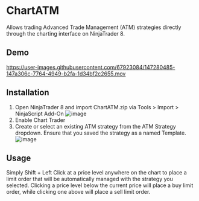 # ChartATM
Allows trading Advanced Trade Management (ATM) strategies directly through the charting interface on NinjaTrader 8.

## Demo
https://user-images.githubusercontent.com/67923084/147280485-147a306c-7764-4949-b2fa-1d34bf2c2655.mov

## Installation
1. Open NinjaTrader 8 and import ChartATM.zip via Tools > Import > NinjaScript Add-On
![image](https://user-images.githubusercontent.com/67923084/147281220-d916fdd6-3f01-4a14-837d-93b98fec0791.png)
2. Enable Chart Trader
3. Create or select an existing ATM strategy from the ATM Strategy dropdown. Ensure that you saved the strategy as a named Template.
![image](https://user-images.githubusercontent.com/67923084/147281576-7cd5bc46-d77d-42fc-8834-ea973bc80713.png)

## Usage
Simply Shift + Left Click at a price level anywhere on the chart to place a limit order that will be automatically managed with the strategy you selected. Clicking a price level below the current price will place a buy limit order, while clicking one above will place a sell limit order.
